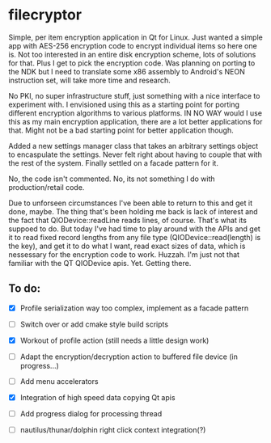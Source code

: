 # filecryptor
Simple, per item encryption application in Qt for Linux. Just wanted a simple app with AES-256 encryption code to encrypt individual items so here one is. Not too interested in an entire disk encryption scheme, lots of solutions for that. Plus I get to pick the encryption code. Was planning on porting to the NDK but I need to translate some x86 assembly to Android's NEON instruction set, will take more time and research.

No PKI, no super infrastructure stuff, just something with a nice interface to experiment with. I envisioned using this as a starting point for porting different encryption algorithms to various platforms. IN NO WAY would I use this as my main encryption application, there are a lot better applications for that. Might not be a bad starting point for better application though.

Added a new settings manager class that takes an arbitrary settings object to encaspulate the settings. Never felt right about having to couple that with the rest of the system. Finally settled on a facade pattern for it.

No, the code isn't commented. No, its not something I do with production/retail code.

Due to unforseen circumstances I've been able to return to this and get it done, maybe. The thing that's been holding me back is lack of interest and the fact that QIODevice::readLine reads lines, of course. That's what its suppoed to do. But today I've had time to play around with the APIs and get it to read fixed record lengths from any file type (QIODevice::read(length) is the key), and get it to do what I want, read exact sizes of data, which is nessessary for the encryption code to work. Huzzah. I'm just not that familiar with the QT QIODevice apis. Yet. Getting there.

## To do:
- [X] Profile serialization way too complex, implement as a facade pattern
- [ ] Switch over or add cmake style build scripts
- [X] Workout of profile action (still needs a little design work)
- [ ] Adapt the encryption/decryption action to buffered file device (in progress...)
- [ ] Add menu accelerators
- [X] Integration of high speed data copying Qt apis
- [ ] Add progress dialog for processing thread
- [ ] nautilus/thunar/dolphin right click context integration(?)


